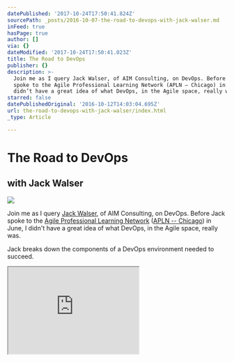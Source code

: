```yaml
---
datePublished: '2017-10-24T17:50:41.824Z'
sourcePath: _posts/2016-10-07-the-road-to-devops-with-jack-walser.md
inFeed: true
hasPage: true
author: []
via: {}
dateModified: '2017-10-24T17:50:41.023Z'
title: The Road to DevOps
publisher: {}
description: >-
  Join me as I query Jack Walser, of AIM Consulting, on DevOps. Before Jack
  spoke to the Agile Professional Learning Network (APLN – Chicago) in June, I
  didn’t have a great idea of what DevOps, in the Agile space, really was.
starred: false
datePublishedOriginal: '2016-10-12T14:03:04.695Z'
url: the-road-to-devops-with-jack-walser/index.html
_type: Article

---
```

# The Road to DevOps

## with Jack Walser
![](https://the-grid-user-content.s3-us-west-2.amazonaws.com/21fe74ce-14da-4448-a8ba-fb9b09eda718.jpg)

Join me as I query [Jack Walser][0], of AIM Consulting, on DevOps. Before Jack spoke to the [Agile Professional Learning Network][1] ([APLN -- Chicago][2]) in June, I didn't have a great idea of what DevOps, in the Agile space, really was.

Jack breaks down the components of a DevOps environment needed to succeed.

<iframe src="https://the-grid.github.io/ed-userhtml/?g=eJxlUMtuwzAM-xXDwI6psg3ttqLprwx-qI1QWQpsB1n29XPaW3ejSIGkdKJLdglNqSvjYL3miPloRAWtKTkMFmCsiffdxG7FvGPyZZVd0ASYPEbAiYpGBIrw_tUf9p8fMCJdxwpvfQ8LxTrCoaE6YkIo1Ul0OXaJhMDNtQX9VBBt-py8OGJYsdyVLXFTpoysLm5Q9NvF5khlmyJlDJVUwLtwW5ptY7vgwohQ84xgzaPKYFsXa-5lBvva9y_tuJCVmeQ6WFFrjGPW5TIzNwFRzIL-RvWZTfr7TOm_nfLEnE_wePP5D8vohWE" height="200" style=""></iframe>



[0]: https://www.linkedin.com/in/walser
[1]: http://www.meetup.com/APLN-Chicago/events/222502127/
[2]: http://www.aplnchicago.org/